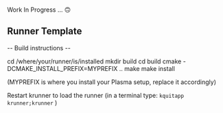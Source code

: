 ###
Work In Progress ... 🙃


Runner Template
----------------------

-- Build instructions --

cd /where/your/runner/is/installed
mkdir build
cd build
cmake -DCMAKE_INSTALL_PREFIX=MYPREFIX .. 
make 
make install

(MYPREFIX is where you install your Plasma setup, replace it accordingly)

Restart krunner to load the runner (in a terminal type: `kquitapp krunner;krunner` )

